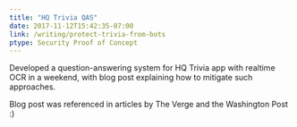 ```yaml
---
title: "HQ Trivia QAS"
date: 2017-11-12T15:42:35-07:00
link: /writing/protect-trivia-from-bots
ptype: Security Proof of Concept
---
```


Developed a question-answering system for HQ Trivia app with realtime OCR in a weekend, with blog post explaining how to mitigate such approaches.

Blog post was referenced in articles by The Verge and the Washington Post :)